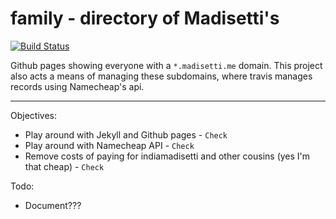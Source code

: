 family - directory of Madisetti's
=========

[![Build Status](https://travis-ci.org/dmadisetti/family.png)](https://travis-ci.org/dmadisetti/family)

Github pages showing everyone with a `*.madisetti.me` domain. This project also acts a means of managing these subdomains, where travis manages records using Namecheap's api. 

---
Objectives:

- Play around with Jekyll and Github pages - `Check`
- Play around with Namecheap API - `Check`
- Remove costs of paying for indiamadisetti and other cousins (yes I'm that cheap) - `Check`

Todo:

- Document???
